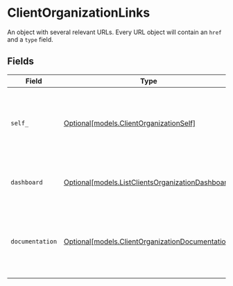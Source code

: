 # ClientOrganizationLinks

An object with several relevant URLs. Every URL object will contain an `href` and a `type` field.


## Fields

| Field                                                                                              | Type                                                                                               | Required                                                                                           | Description                                                                                        |
| -------------------------------------------------------------------------------------------------- | -------------------------------------------------------------------------------------------------- | -------------------------------------------------------------------------------------------------- | -------------------------------------------------------------------------------------------------- |
| `self_`                                                                                            | [Optional[models.ClientOrganizationSelf]](../models/clientorganizationself.md)                     | :heavy_minus_sign:                                                                                 | In v2 endpoints, URLs are commonly represented as objects with an `href` and `type` field.         |
| `dashboard`                                                                                        | [Optional[models.ListClientsOrganizationDashboard]](../models/listclientsorganizationdashboard.md) | :heavy_minus_sign:                                                                                 | Direct link to the organization's Mollie dashboard.                                                |
| `documentation`                                                                                    | [Optional[models.ClientOrganizationDocumentation]](../models/clientorganizationdocumentation.md)   | :heavy_minus_sign:                                                                                 | In v2 endpoints, URLs are commonly represented as objects with an `href` and `type` field.         |